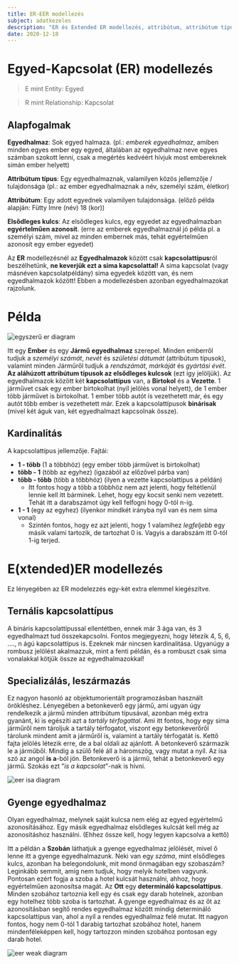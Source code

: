 ```yaml
---
title: ER-EER modellezés
subject: adatkezeles
description: "ER és Extended ER modellezés, attribútum, attribútum típus, kapcsolattípus, kardinalitás, egyedhalmaz."
date: 2020-12-18
---
```


# Egyed-Kapcsolat (ER) modellezés

> E mint Entity: Egyed

> R mint Relationship: Kapcsolat

## Alapfogalmak

**Egyedhalmaz**: Sok egyed halmaza. (pl.: _emberek egyedhalmaz_, amiben minden egyes ember egy egyed, általában az egyedhalmaz neve egyes számban szokott lenni, csak a megértés kedvéért hívjuk most embereknek simán ember helyett)

**Attribútum típus**: Egy egyedhalmaznak, valamilyen közös jellemzője / tulajdonsága (pl.: az ember egyedhalmaznak a név, személyi szám, életkor)

**Attribútum**: Egy adott egyednek valamilyen tulajdonsága. (előző példa alapján: Fütty Imre (név) 18 (kor))

**Elsődleges kulcs**: Az elsődleges kulcs, egy egyedet az egyedhalmazban **egyértelműen azonosít**. (erre az emberek egyedhalmaznál jó példa pl. a személyi szám, mivel az minden embernek más, tehát egyértelműen azonosít egy ember egyedet)

Az **ER** modellezésnél az **Egyedhalmazok** között csak **kapcsolattípus**ról beszélhetünk, **ne keverjük ezt a sima kapcsolattal!** A sima kapcsolat (vagy másnéven kapcsolatpéldány) sima egyedek között van, és nem egyedhalmazok között! Ebben a modellezésben azonban egyedhalmazokat rajzolunk.

# Példa

![egyszerű er diagram](https://i.ibb.co/qdPshW5/er.jpg)

Itt egy **Ember** és egy **Jármű** **egyedhalmaz** szerepel. Minden emberről tudjuk a _személyi számát_, _nevét_ és _születési dátumát_ (attribútum típusok), valamint minden Járműről tudjuk a _rendszámát_, _márkáját_ és _gyártási évét_. **Az aláhúzott attribútum típusok az elsődleges kulcsok** (ezt így jelöljük). Az egyedhalmazok között két **kapcsolattípus** van, a **Birtokol** és a **Vezette**. 1 járművet csak egy ember birtokolhat (nyíl jelölés vonal helyett), de 1 ember több járművet is birtokolhat. 1 ember több autót is vezethetett már, és egy autót több ember is vezethetett már. Ezek a kapcsolattípusok **binárisak** (mivel két águk van, két egyedhalmazt kapcsolnak össze).

## Kardinalitás

A kapcsolattípus jellemzője.
Fajtái:

- **1 - több** (1 a többhöz) (egy ember több járművet is birtokolhat)
- **több - 1** (több az egyhez) (igazából az előzővel párba van)
- **több - több** (több a többhöz) (ilyen a vezette kapcsolattípus a példán)
  - Itt fontos hogy a több a többhöz nem azt jelenti, hogy feltétlenül lennie kell itt bárminek. Lehet, hogy egy kocsit senki nem vezetett. Tehát itt a darabszámot úgy kell felfogni hogy 0-tól n-ig.
- **1 - 1** (egy az egyhez) (ilyenkor mindkét irányba nyíl van és nem sima vonal)
  - Szintén fontos, hogy ez azt jelenti, hogy 1 valamihez _legfeljebb_ egy másik valami tartozik, de tartozhat 0 is. Vagyis a darabszám itt 0-tól 1-ig terjed.

# E(xtended)ER modellezés

Ez lényegében az ER modelezzés egy-két extra elemmel kiegészítve.

## Ternális kapcsolattípus

A bináris kapcsolattípussal ellentétben, ennek már 3 ága van, és 3 egyedhalmazt tud összekapcsolni. Fontos megjegyezni, hogy létezik 4, 5, 6, ...., n ágú kapcsolattípus is. Ezeknek már nincsen kardinalitása. Ugyanúgy a rombusz jelölést akalmazzuk, mint a fenti példán, és a rombuszt csak sima vonalakkal kötjük össze az egyedhalmazokkal!

## Specializálás, leszármazás

Ez nagyon hasonló az objektumorientált programozásban használt örökléshez. Lényegében a betonkeverő egy jármű, ami ugyan úgy rendelkezik a jármű minden attribútum típusával, azonban még extra gyanánt, ki is egészíti azt a _tartály térfogattal_. Ami itt fontos, hogy egy sima járműről nem tároljuk a tartály térfogatot, viszont egy betonkeverőről tárolunk mindent amit a járműről is, valamint a tartály térfogatát is. Kettő fajta jelölés létezik erre, de a bal oldali az ajánlott. A betonkeverő származik le a járműből. Mindig a szülő felé áll a háromszög, vagy mutat a nyíl. Az isa szó az angol **is a**-ból jön. Betonkeverő is a jármű, tehát a betonkeverő egy jármű. Szokás ezt "_is a kapcsolat_"-nak is hívni.

![eer isa diagram](https://i.ibb.co/HVHQpMW/er-isa.jpg)

## Gyenge egyedhalmaz

Olyan egyedhalmaz, melynek saját kulcsa nem elég az egyed egyértelmű azonosításához. Egy másik egyedhalmaz elsődleges kulcsát kell még az azonosításhoz használni. (Ehhez össze kell, hogy legyen kapcsolva a kettő)

Itt a példán a **Szobán** láthatjuk a gyenge egyedhalmaz jelölését, mivel ő lenne itt a gyenge egyedhalmazunk. Neki van egy _száma_, mint elsődleges kulcs, azonban ha belegondolunk, mit mond önmagában egy szobaszám? Leginkább semmit, amíg nem tudjuk, hogy melyik hotelben vagyunk. Pontosan ezért fogja a szoba a hotel kulcsát használni, ahhoz, hogy egyértelműen azonosítsa magát. Az **Ott** egy **determináló kapcsolattípus**. Minden szobához tartoznia kell egy és csak egy darab hotelnek, azonban egy hotelhez több szoba is tartozhat. A gyenge egyedhalmaz és az őt az azonosításban segítő rendes egyedhalmaz között mindig determináló kapcsolattípus van, ahol a nyíl a rendes egyedhalmaz felé mutat. Itt nagyon fontos, hogy nem 0-tól 1 darabig tartozhat szobához hotel, hanem mindenféleképpen kell, hogy tartozzon minden szobához pontosan egy darab hotel.

![eer weak diagram](https://i.ibb.co/g3pKgZz/er-weak.jpg)
